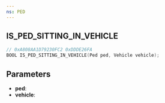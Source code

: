 ```yaml
---
ns: PED
---
```

## IS_PED_SITTING_IN_VEHICLE

```c
// 0xA808AA1D79230FC2 0xDDDE26FA
BOOL IS_PED_SITTING_IN_VEHICLE(Ped ped, Vehicle vehicle);
```

## Parameters
* **ped**:
* **vehicle**:
